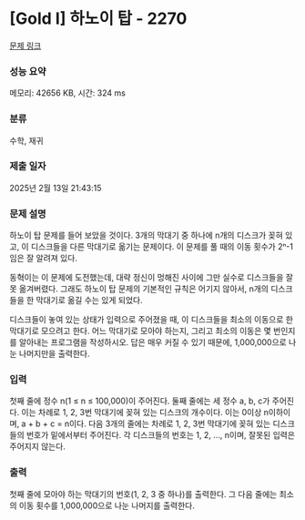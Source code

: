 # [Gold I] 하노이 탑 - 2270 

[문제 링크](https://www.acmicpc.net/problem/2270) 

### 성능 요약

메모리: 42656 KB, 시간: 324 ms

### 분류

수학, 재귀

### 제출 일자

2025년 2월 13일 21:43:15

### 문제 설명

<p>하노이 탑 문제를 들어 보았을 것이다. 3개의 막대기 중 하나에 n개의 디스크가 꽂혀 있고, 이 디스크들을 다른 막대기로 옮기는 문제이다. 이 문제를 풀 때의 이동 횟수가 2ⁿ-1임은 잘 알려져 있다.</p>

<p>동혁이는 이 문제에 도전했는데, 대략 정신이 멍해진 사이에 그만 실수로 디스크들을 잘못 옮겨버렸다. 그래도 하노이 탑 문제의 기본적인 규칙은 어기지 않아서, n개의 디스크들을 한 막대기로 옮길 수는 있게 되었다.</p>

<p>디스크들이 놓여 있는 상태가 입력으로 주어졌을 때, 이 디스크들을 최소의 이동으로 한 막대기로 모으려고 한다. 어느 막대기로 모아야 하는지, 그리고 최소의 이동은 몇 번인지를 알아내는 프로그램을 작성하시오. 답은 매우 커질 수 있기 때문에, 1,000,000으로 나눈 나머지만을 출력한다.</p>

### 입력 

 <p>첫째 줄에 정수 n(1 ≤ n ≤ 100,000)이 주어진다. 둘째 줄에는 세 정수 a, b, c가 주어진다. 이는 차례로 1, 2, 3번 막대기에 꽂혀 있는 디스크의 개수이다. 이는 0이상 n이하이며, a + b + c = n이다. 다음 3개의 줄에는 차례로 1, 2, 3번 막대기에 꽂혀 있는 디스크들의 번호가 밑에서부터 주어진다. 각 디스크들의 번호는 1, 2, …, n이며, 잘못된 입력은 주어지지 않는다.</p>

### 출력 

 <p>첫째 줄에 모아야 하는 막대기의 번호(1, 2, 3 중 하나)를 출력한다. 그 다음 줄에는 최소의 이동 횟수를 1,000,000으로 나눈 나머지를 출력한다.</p>

